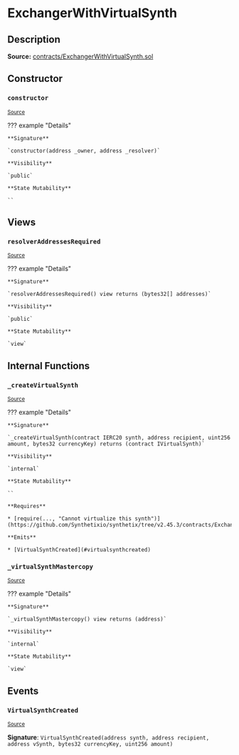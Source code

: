 # ExchangerWithVirtualSynth

## Description

**Source:** [contracts/ExchangerWithVirtualSynth.sol](https://github.com/Synthetixio/synthetix/tree/v2.45.3/contracts/ExchangerWithVirtualSynth.sol)

## Constructor

### `constructor`

<sub>[Source](https://github.com/Synthetixio/synthetix/tree/v2.45.3/contracts/ExchangerWithVirtualSynth.sol#L13)</sub>

??? example "Details"

    **Signature**

    `constructor(address _owner, address _resolver)`

    **Visibility**

    `public`

    **State Mutability**

    ``

## Views

### `resolverAddressesRequired`

<sub>[Source](https://github.com/Synthetixio/synthetix/tree/v2.45.3/contracts/ExchangerWithVirtualSynth.sol#L19)</sub>

??? example "Details"

    **Signature**

    `resolverAddressesRequired() view returns (bytes32[] addresses)`

    **Visibility**

    `public`

    **State Mutability**

    `view`

## Internal Functions

### `_createVirtualSynth`

<sub>[Source](https://github.com/Synthetixio/synthetix/tree/v2.45.3/contracts/ExchangerWithVirtualSynth.sol#L32)</sub>

??? example "Details"

    **Signature**

    `_createVirtualSynth(contract IERC20 synth, address recipient, uint256 amount, bytes32 currencyKey) returns (contract IVirtualSynth)`

    **Visibility**

    `internal`

    **State Mutability**

    ``

    **Requires**

    * [require(..., "Cannot virtualize this synth")](https://github.com/Synthetixio/synthetix/tree/v2.45.3/contracts/ExchangerWithVirtualSynth.sol#L39)

    **Emits**

    * [VirtualSynthCreated](#virtualsynthcreated)

### `_virtualSynthMastercopy`

<sub>[Source](https://github.com/Synthetixio/synthetix/tree/v2.45.3/contracts/ExchangerWithVirtualSynth.sol#L28)</sub>

??? example "Details"

    **Signature**

    `_virtualSynthMastercopy() view returns (address)`

    **Visibility**

    `internal`

    **State Mutability**

    `view`

## Events

### `VirtualSynthCreated`

<sub>[Source](https://github.com/Synthetixio/synthetix/tree/v2.45.3/contracts/ExchangerWithVirtualSynth.sol#L48)</sub>

**Signature**: `VirtualSynthCreated(address synth, address recipient, address vSynth, bytes32 currencyKey, uint256 amount)`
